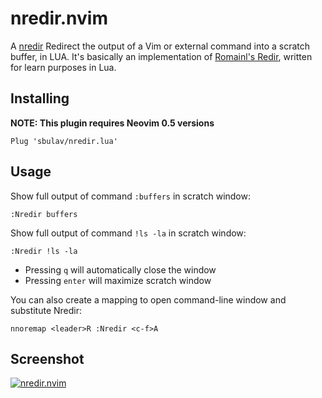 nredir.nvim
=========

A [nredir](https://github.com/sbulav/nredir.nvim) Redirect the output of a Vim
or external command into a scratch buffer, in LUA.
It's basically an implementation of [Romainl's Redir](https://gist.github.com/romainl/eae0a260ab9c135390c30cd370c20cd7),
written for learn purposes in Lua.

## Installing

**NOTE: This plugin requires Neovim 0.5 versions**

```
Plug 'sbulav/nredir.lua'
```

## Usage

Show full output of command `:buffers` in scratch window:

```
:Nredir buffers
```

Show full output of command `!ls -la` in scratch window:

```
:Nredir !ls -la
```

- Pressing `q` will automatically close the window
- Pressing `enter` will maximize scratch window

You can also create a mapping to open command-line window and substitute
Nredir:

```viml
nnoremap <leader>R :Nredir <c-f>A
```

## Screenshot

[![nredir.nvim](TBD)](TBD)
